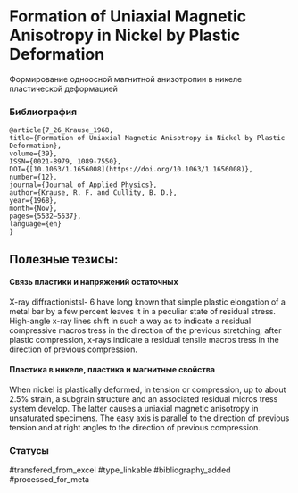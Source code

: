 # Formation of Uniaxial Magnetic Anisotropy in Nickel by Plastic Deformation

Формирование одноосной магнитной анизотропии в никеле пластической деформацией

### Библиография
```
@article{7_26_Krause_1968,
title={Formation of Uniaxial Magnetic Anisotropy in Nickel by Plastic Deformation},
volume={39},
ISSN={0021-8979, 1089-7550},
DOI={[10.1063/1.1656008](https://doi.org/10.1063/1.1656008)},
number={12},
journal={Journal of Applied Physics},
author={Krause, R. F. and Cullity, B. D.},
year={1968},
month={Nov},
pages={5532–5537},
language={en}
}
```

## Полезные тезисы:

#### Связь пластики и напряжений остаточных
X-ray diffractionistsl- 6 have long known that simple plastic elongation of a metal bar by a few percent leaves it in a peculiar state of residual stress. High-angle x-ray lines shift in such a way as to indicate a residual compressive macros tress in the direction of the previous stretching;
after plastic compression, x-rays indicate a residual tensile macros tress in the direction of previous compression.

#### Пластика в никеле, пластика и магнитные свойства
When nickel is plastically deformed, in tension or
compression, up to about 2.5% strain, a subgrain
structure and an associated residual micros tress system
develop. The latter causes a uniaxial magnetic anisotropy
in unsaturated specimens. The easy axis is parallel
to the direction of previous tension and at right angles
to the direction of previous compression.


### Статусы
#transfered_from_excel 
#type_linkable 
#bibliography_added
#processed_for_meta

